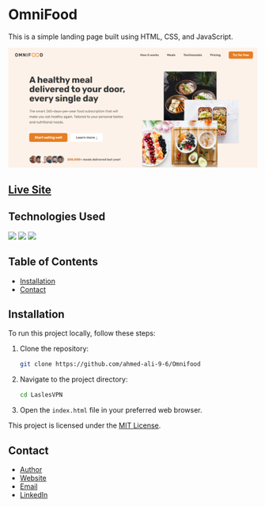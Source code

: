 # OmniFood

This is a simple landing page built using HTML, CSS, and JavaScript.

<img src="./img/omnifood.png" alt="Omnifood image">

## [Live Site](https://ahmed-ali-9-6.github.io/Omnifood/)

## Technologies Used

<img src="https://img.icons8.com/color/48/000000/html.png"/> 
<img src="https://img.icons8.com/color/48/000000/css.png"/>
<img src="https://img.icons8.com/color/48/000000/javascript.png"/>

## Table of Contents

- [Installation](#installation)
- [Contact](#contact)

## Installation

To run this project locally, follow these steps:

1. Clone the repository:

   ```bash
   git clone https://github.com/ahmed-ali-9-6/Omnifood
   ```

2. Navigate to the project directory:

   ```bash
   cd LaslesVPN
   ```

3. Open the `index.html` file in your preferred web browser.

This project is licensed under the [MIT License](LICENSE).

## Contact

- [Author](https://github.com/ahmed-ali-9-6)
- [Website](https://ahmed-ali-9-6.github.io/My-Portfolio/)
- [Email](mailto:ahmed.ali.hassan108@gmail.com)
- [LinkedIn](https://www.linkedin.com/in/ahmed-ali-993011215/)
